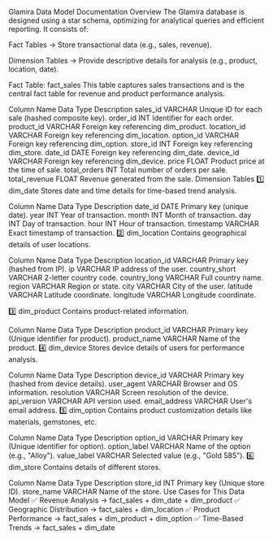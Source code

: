 Glamira Data Model Documentation
Overview
The Glamira database is designed using a star schema, optimizing for analytical queries and efficient reporting. It consists of:

Fact Tables → Store transactional data (e.g., sales, revenue).

Dimension Tables → Provide descriptive details for analysis (e.g., product, location, date).

Fact Table: fact_sales
This table captures sales transactions and is the central fact table for revenue and product performance analysis.

Column Name	Data Type	Description
sales_id	VARCHAR	Unique ID for each sale (hashed composite key).
order_id	INT	Identifier for each order.
product_id	VARCHAR	Foreign key referencing dim_product.
location_id	VARCHAR	Foreign key referencing dim_location.
option_id	VARCHAR	Foreign key referencing dim_option.
store_id	INT	Foreign key referencing dim_store.
date_id	DATE	Foreign key referencing dim_date.
device_id	VARCHAR	Foreign key referencing dim_device.
price	FLOAT	Product price at the time of sale.
total_orders	INT	Total number of orders per sale.
total_revenue	FLOAT	Revenue generated from the sale.
Dimension Tables
1️⃣ dim_date
Stores date and time details for time-based trend analysis.

Column Name	Data Type	Description
date_id	DATE	Primary key (unique date).
year	INT	Year of transaction.
month	INT	Month of transaction.
day	INT	Day of transaction.
hour	INT	Hour of transaction.
timestamp	VARCHAR	Exact timestamp of transaction.
2️⃣ dim_location
Contains geographical details of user locations.

Column Name	Data Type	Description
location_id	VARCHAR	Primary key (hashed from IP).
ip	VARCHAR	IP address of the user.
country_short	VARCHAR	2-letter country code.
country_long	VARCHAR	Full country name.
region	VARCHAR	Region or state.
city	VARCHAR	City of the user.
latitude	VARCHAR	Latitude coordinate.
longitude	VARCHAR	Longitude coordinate.

3️⃣ dim_product
Contains product-related information.

Column Name	Data Type	Description
product_id	VARCHAR	Primary key (Unique identifier for product).
product_name	VARCHAR	Name of the product.
4️⃣ dim_device
Stores device details of users for performance analysis.

Column Name	Data Type	Description
device_id	VARCHAR	Primary key (hashed from device details).
user_agent	VARCHAR	Browser and OS information.
resolution	VARCHAR	Screen resolution of the device.
api_version	VARCHAR	API version used.
email_address	VARCHAR	User's email address.
5️⃣ dim_option
Contains product customization details like materials, gemstones, etc.

Column Name	Data Type	Description
option_id	VARCHAR	Primary key (Unique identifier for option).
option_label	VARCHAR	Name of the option (e.g., "Alloy").
value_label	VARCHAR	Selected value (e.g., "Gold 585").
6️⃣ dim_store
Contains details of different stores.

Column Name	Data Type	Description
store_id	INT	Primary key (Unique store ID).
store_name	VARCHAR	Name of the store.
 Use Cases for This Data Model
✅ Revenue Analysis → fact_sales + dim_date + dim_product
✅ Geographic Distribution → fact_sales + dim_location
✅ Product Performance → fact_sales + dim_product + dim_option
✅ Time-Based Trends → fact_sales + dim_date